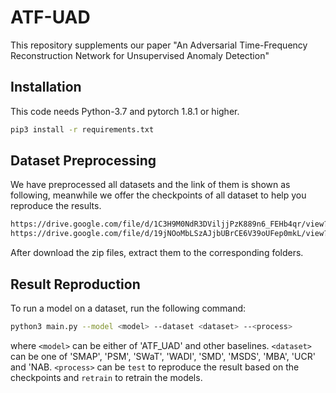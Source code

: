 # ATF-UAD
This repository supplements our paper "An Adversarial Time-Frequency Reconstruction Network for Unsupervised Anomaly Detection"

## Installation
This code needs Python-3.7 and pytorch 1.8.1 or higher.
```bash
pip3 install -r requirements.txt
```

## Dataset Preprocessing
We have preprocessed all datasets and the link of them is shown as following, meanwhile we offer the checkpoints of all dataset to help you reproduce the results.
```bash
https://drive.google.com/file/d/1C3H9M0NdR3DViljjPzK889n6_FEHb4qr/view?usp=share_link
https://drive.google.com/file/d/19jNOoMbLSzAJjbUBrCE6V39oUFep0mkL/view?usp=share_link
```
After download the zip files, extract them to the corresponding folders.

## Result Reproduction
To run a model on a dataset, run the following command:
```bash
python3 main.py --model <model> --dataset <dataset> --<process>
```
where `<model>` can be either of 'ATF_UAD' and other baselines. `<dataset>` can be one of 'SMAP', 'PSM', 'SWaT', 'WADI', 'SMD', 'MSDS', 'MBA', 'UCR' and 'NAB. `<process>` can be `test` to reproduce the result based on the checkpoints and `retrain` to retrain the models.
